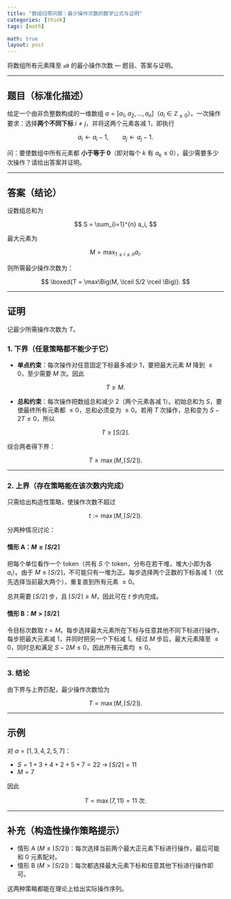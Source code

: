 ```yaml
---
title: "数组归零问题：最少操作次数的数学公式与证明"
categories: [think]
tags: [math]

math: true
layout: post
---
```


将数组所有元素降至 `≤0` 的最小操作次数 — 题目、答案与证明。

---

## 题目（标准化描述）

给定一个由非负整数构成的一维数组 $a=[a_1,a_2,\dots,a_n]$（$a_i \in \mathbb{Z}_{\ge0}$）。一次操作要求：选择**两个不同下标** $i \ne j$，并将这两个元素各减 1，即执行

$$
a_i \leftarrow a_i - 1, \qquad a_j \leftarrow a_j - 1.
$$

问：要使数组中所有元素都 **小于等于 0**（即对每个 $k$ 有 $a_k \le 0$），最少需要多少次操作？请给出答案并证明。

---

## 答案（结论）

设数组总和为

$$
S = \sum_{i=1}^{n} a_i,
$$

最大元素为

$$
M = \max_{1 \le i \le n} a_i.
$$

则所需最少操作次数为：

$$
\boxed{T = \max\Big(M, \lceil S/2 \rceil \Big)}.
$$

---

## 证明

记最少所需操作次数为 $T$。

### 1. 下界（任意策略都不能少于它）

* **单点约束**：每次操作对任意固定下标最多减少 1，要把最大元素 $M$ 降到 $\le0$，至少需要 $M$ 次。因此

$$
T \ge M.
$$

* **总和约束**：每次操作把数组总和减少 2（两个元素各减 1）。初始总和为 $S$，要使最终所有元素都 $\le0$，总和必须变为 $\le0$。若用 $T$ 次操作，总和变为 $S - 2T \le 0$，所以

$$
T \ge \lceil S/2 \rceil.
$$

综合两者得下界：

$$
T \ge \max\Big(M, \lceil S/2 \rceil \Big).
$$

---

### 2. 上界（存在策略能在该次数内完成）

只需给出构造性策略，使操作次数不超过

$$
t := \max\Big(M, \lceil S/2 \rceil \Big).
$$

分两种情况讨论：

#### 情形 A：$M \le \lceil S/2 \rceil$

把每个单位看作一个 token（共有 $S$ 个 token，分布在若干堆，堆大小即为各 $a_i$）。由于 $M \le \lceil S/2 \rceil$，不可能只有一堆为正。每步选择两个正数的下标各减 1（优先选择当前最大两个），重复直到所有元素 $\le0$。

总共需要 $\lceil S/2 \rceil$ 步，且 $\lceil S/2 \rceil \ge M$，因此可在 $t$ 步内完成。

#### 情形 B：$M > \lceil S/2 \rceil$

令目标次数取 $t = M$。每步选择最大元素所在下标与任意其他不同下标进行操作，每步把最大元素减 1，并同时把另一个下标减 1。经过 $M$ 步后，最大元素降至 $\le0$，同时总和满足 $S - 2M \le 0$，因此所有元素均 $\le0$。

---

### 3. 结论

由下界与上界匹配，最少操作次数恰为

$$
T = \max\Big(M, \lceil S/2 \rceil \Big).
$$

---

## 示例

对 $a = [1, 3, 4, 2, 5, 7]$：

* $S = 1 + 3 + 4 + 2 + 5 + 7 = 22$ → $\lceil S/2 \rceil = 11$
* $M = 7$

因此

$$
T = \max(7, 11) = 11 \text{ 次}.
$$

---

## 补充（构造性操作策略提示）

* 情形 A ($M \le \lceil S/2 \rceil$)：每次选择当前两个最大正元素下标进行操作，最后可能和 0 元素配对。
* 情形 B ($M > \lceil S/2 \rceil$)：每次都选择最大元素下标和任意其他下标进行操作即可。

这两种策略都能在理论上给出实际操作序列。
